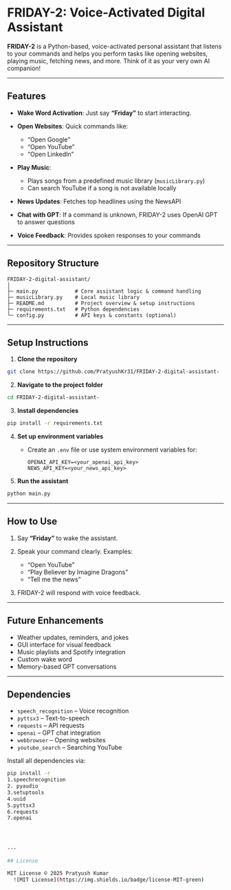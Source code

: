 # FRIDAY-2: Voice-Activated Digital Assistant

**FRIDAY-2** is a Python-based, voice-activated personal assistant that listens to your commands and helps you perform tasks like opening websites, playing music, fetching news, and more. Think of it as your very own AI companion!

---

## Features

* **Wake Word Activation**: Just say **“Friday”** to start interacting.
* **Open Websites**: Quick commands like:

  * “Open Google”
  * “Open YouTube”
  * “Open LinkedIn”
* **Play Music**:

  * Plays songs from a predefined music library (`musicLibrary.py`)
  * Can search YouTube if a song is not available locally
* **News Updates**: Fetches top headlines using the NewsAPI
* **Chat with GPT**: If a command is unknown, FRIDAY-2 uses OpenAI GPT to answer questions
* **Voice Feedback**: Provides spoken responses to your commands

---

## Repository Structure

```
FRIDAY-2-digital-assistant/
│
├─ main.py            # Core assistant logic & command handling
├─ musicLibrary.py    # Local music library
├─ README.md          # Project overview & setup instructions
├─ requirements.txt   # Python dependencies
└─ config.py          # API keys & constants (optional)
```

---

## Setup Instructions

1. **Clone the repository**

```bash
git clone https://github.com/PratyushKr31/FRIDAY-2-digital-assistant-
```

2. **Navigate to the project folder**

```bash
cd FRIDAY-2-digital-assistant-
```

3. **Install dependencies**

```bash
pip install -r requirements.txt
```

4. **Set up environment variables**

   * Create an `.env` file or use system environment variables for:

     ```
     OPENAI_API_KEY=<your_openai_api_key>
     NEWS_API_KEY=<your_news_api_key>
     ```

5. **Run the assistant**

```bash
python main.py
```

---

## How to Use

1. Say **“Friday”** to wake the assistant.
2. Speak your command clearly. Examples:

   * “Open YouTube”
   * “Play Believer by Imagine Dragons”
   * “Tell me the news”
3. FRIDAY-2 will respond with voice feedback.

---

## Future Enhancements

* Weather updates, reminders, and jokes
* GUI interface for visual feedback
* Music playlists and Spotify integration
* Custom wake word
* Memory-based GPT conversations

---

## Dependencies

* `speech_recognition` – Voice recognition
* `pyttsx3` – Text-to-speech
* `requests` – API requests
* `openai` – GPT chat integration
* `webbrowser` – Opening websites
* `youtube_search` – Searching YouTube

Install all dependencies via:

```bash
pip install -r
1.speechrecognition
2. pyaudio
3.setuptools
4.uuid
5.pyttsx3
6.requests
7.openai




---

## License

MIT License © 2025 Pratyush Kumar
  ![MIT License](https://img.shields.io/badge/license-MIT-green)
